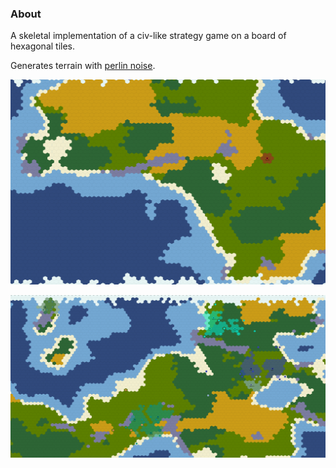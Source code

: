 ### About

A skeletal implementation of a civ-like strategy game on a board of hexagonal tiles.

Generates terrain with [perlin noise](https://en.wikipedia.org/wiki/Perlin_noise).

![](img/civ.png)

![](img/civ2.png)
